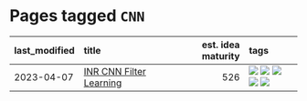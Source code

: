 # Pages tagged `CNN`

|last_modified|title|est. idea maturity|tags
|:---|:---|---:|:---|
|2023-04-07|[INR CNN Filter Learning](../INR_CNN_filter_learning.md)|526|[![](https://img.shields.io/badge/tag-CNN-a777bf)](../tags/CNN.md) [![](https://img.shields.io/badge/tag-INR-f59257)](../tags/INR.md) [![](https://img.shields.io/badge/tag-deep_learning-467a7)](../tags/deep_learning.md) [![](https://img.shields.io/badge/tag-experimental-1614f8)](../tags/experimental.md) [![](https://img.shields.io/badge/tag-filter_learning-bbc42)](../tags/filter_learning.md)|